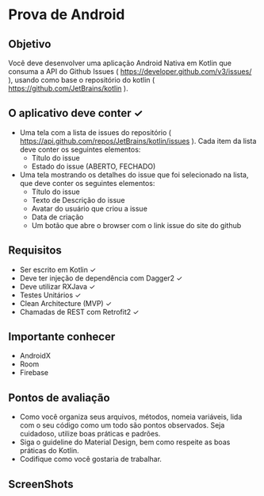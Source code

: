 # Prova de Android
## Objetivo

Você deve desenvolver uma aplicação Android Nativa em Kotlin que consuma a API
do Github Issues ( https://developer.github.com/v3/issues/ ), usando como base o repositório
do kotlin ( https://github.com/JetBrains/kotlin ).

## O aplicativo deve conter ✓

* Uma tela com a lista de issues do repositório
( https://api.github.com/repos/JetBrains/kotlin/issues ). Cada item da lista deve
conter os seguintes elementos:
    * Título do issue
    * Estado do issue (ABERTO, FECHADO)
* Uma tela mostrando os detalhes do issue que foi selecionado na lista, que deve
conter os seguintes elementos:
    * Título do issue
    * Texto de Descrição do issue
    * Avatar do usuário que criou a issue
    * Data de criação
    * Um botão que abre o browser com o link issue do site do github

## Requisitos

* Ser escrito em Kotlin ✓
* Deve ter injeção de dependência com Dagger2 ✓
* Deve utilizar RXJava ✓
* Testes Unitários ✓
* Clean Architecture (MVP) ✓
* Chamadas de REST com Retrofit2 ✓

## Importante conhecer

* AndroidX
* Room
* Firebase

## Pontos de avaliação

* Como você organiza seus arquivos, métodos, nomeia variáveis, lida com o seu
código como um todo são pontos observados. Seja cuidadoso, utilize boas
práticas e padrões.
* Siga o guideline do Material Design, bem como respeite as boas práticas do
Kotlin.
* Codifique como você gostaria de trabalhar.

## ScreenShots



